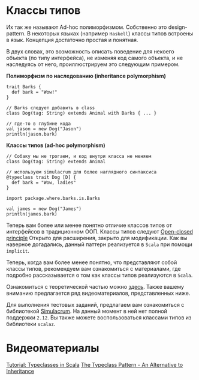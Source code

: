Классы типов
============
Их так же называют Ad-hoc полиморфизмом. Собственно это design-pattern.
В некоторых языках (например `Haskell`) классы типов встроены в язык.
Концепция достаточно простая и понятная.

В двух словах, это возможность описать поведение для некоего объекта
(по типу интерфейса), не изменяя код самого объекта, и не наследуясь от
него, проиллюстрируем это следующим примером.

**Полиморфизм по наследованию (inheritance polymorphism)**

    trait Barks {
      def bark = "Wow!"
    }

    // Barks следует добавить в class
    class Dog(tag: String) extends Animal with Barks { ... }

    // где-то в глубине кода
    val jason = new Dog("Jason")
    println(jason.bark)

**Классы типов (ad-hoc polymorphism)**

    // Собаку мы не трогаем, и код внутри класса не меняем
    class Dog(tag: String) extends Animal

    // используем simulacrum для более наглядного синтаксиса
    @typeclass trait Dog [D] {
      def bark = "Wow, ladies"
    }

    import package.where.barks.is.Barks

    val james = new Dog("James")
    println(james.bark)

Теперь вам более или менее понятно отличие классов типов от
интерфейсов в традиционном ООП. Классы типов следуют
[Open-closed principle][open-closed] Открыто для расширения, закрыто
для модификации. Как вы наверное догадались, данный паттерн реализуется
в `Scala` при помощи `implicit`.

Теперь, когда вам более менее понятно, что представляют собой
классы типов, рекомендуем вам ознакомиться с материалами, где
подробно рассказывается о том как классы типов реализуются в `Scala`.

Ознакомиться с теоретической частью можно [здесь][tc-0]. Также вашему
вниманию предлагается ряд видеоматериалов, представленных ниже.

Для выполнения тестовых заданий, предлагаем вам ознакомиться с
библиотекой [Simulacrum][simulacrum]. На данный момент в ней нет полной
поддержки `2.12`. Вы также можете воспользоваться классами типов из
библиотеки `scalaz`.

Видеоматериалы
==============
[Tutorial: Typeclasses in Scala](https://www.youtube.com/watch?v=sVMES4RZF-8)
[The Typeclass Pattern - An Alternative to Inheritance](https://www.youtube.com/watch?v=CCsGHPxA9E0)

[tc-0]: https://engineering.sharethrough.com/blog/2015/05/18/type-classes-for-the-java-engineer/
[open-closed]: https://en.wikipedia.org/wiki/Open/closed_principle
[simulacrum]: https://github.com/mpilquist/simulacrum

